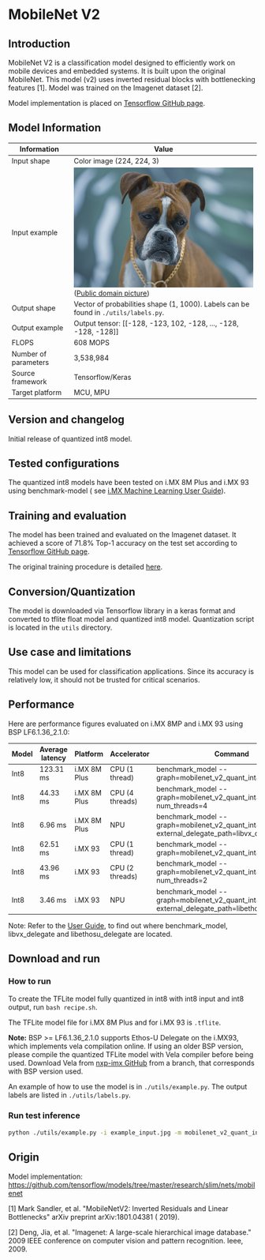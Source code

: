 # MobileNet V2

## Introduction

MobileNet V2 is a classification model designed to efficiently work on mobile devices and embedded systems. It is built upon the original MobileNet. This model (v2) uses inverted residual blocks with bottlenecking features [1]. Model was trained on the Imagenet dataset [2].

Model implementation is placed on [Tensorflow GitHub page](https://github.com/tensorflow/models/tree/master/research/slim/nets/mobilenet).

## Model Information

 Information          | Value
----------------------|------------------------------------------------------------------------------
 Input shape          | Color image (224, 224, 3)
 Input example        | <img src="example_input.jpg"> <br> ([Public domain picture](https://commons.wikimedia.org/wiki/File:A_pure_and_female_Boxer_dog_in_Iran_10.jpg))
 Output shape         | Vector of probabilities shape (1, 1000). Labels can be found in `./utils/labels.py`.
 Output example       | Output tensor: [[-128, -123, 102, -128, ..., -128, -128, -128]]
 FLOPS                | 608 MOPS
 Number of parameters | 3,538,984
 Source framework     | Tensorflow/Keras
 Target platform      | MCU, MPU

## Version and changelog

Initial release of quantized int8 model.

## Tested configurations

The quantized int8 models have been tested on i.MX 8M Plus and i.MX 93 using benchmark-model (
see [i.MX Machine Learning User Guide](https://www.nxp.com/docs/en/user-guide/IMX-MACHINE-LEARNING-UG.pdf)).

## Training and evaluation

The model has been trained and evaluated on the Imagenet dataset. It achieved a score of 71.8% Top-1 accuracy on the
test set according to [Tensorflow GitHub page](https://github.com/tensorflow/models/blob/master/research/slim/nets/mobilenet/README.md).

The original training procedure is detailed [here](https://github.com/tensorflow/models/blob/master/research/slim/nets/mobilenet/mobilenet_v2.py).

## Conversion/Quantization

The model is downloaded via Tensorflow library in a keras format and converted to tflite float model and quantized int8 model. Quantization script is located in the `utils` directory.


## Use case and limitations

This model can be used for classification applications. Since its accuracy is relatively low, it should not be trusted for critical scenarios.

## Performance

Here are performance figures evaluated on i.MX 8MP and i.MX 93 using BSP LF6.1.36_2.1.0:

Model | Average latency | Platform     | Accelerator     | Command
------|-----------------|--------------|-----------------|---------------------------------------------------------
Int8  | 123.31 ms       | i.MX 8M Plus | CPU (1 thread)  | benchmark_model --graph=mobilenet_v2_quant_int8.tflite
Int8  | 44.33 ms        | i.MX 8M Plus | CPU (4 threads) | benchmark_model --graph=mobilenet_v2_quant_int8.tflite --num_threads=4
Int8  | 6.96 ms         | i.MX 8M Plus | NPU             | benchmark_model --graph=mobilenet_v2_quant_int8.tflite --external_delegate_path=libvx_delegate.so
Int8  | 62.51 ms        | i.MX 93      | CPU (1 thread)  | benchmark_model --graph=mobilenet_v2_quant_int8.tflite
Int8  | 43.96 ms        | i.MX 93      | CPU (2 threads) | benchmark_model --graph=mobilenet_v2_quant_int8.tflite --num_threads=2
Int8  | 3.46 ms         | i.MX 93      | NPU             | benchmark_model --graph=mobilenet_v2_quant_int8.tflite --external_delegate_path=libethosu_delegate.so

Note: Refer to the [User Guide](https://www.nxp.com/docs/en/user-guide/IMX-MACHINE-LEARNING-UG.pdf), to find out where benchmark_model, libvx_delegate and libethosu_delegate are located.

## Download and run

### How to run

To create the TFLite model fully quantized in int8 with int8 input and int8 output, run `bash recipe.sh`.

The TFLite model file for i.MX 8M Plus and for i.MX 93 is `.tflite`. 

**Note:** BSP >= LF6.1.36_2.1.0 supports Ethos-U Delegate on the i.MX93, which implements vela compilation online. If using an older BSP version, please compile the quantized TFLite model with Vela compiler before being used. Download Vela from [nxp-imx GitHub](https://github.com/nxp-imx/ethos-u-vela) from a branch, that corresponds with BSP version used.

An example of how to use the model is in `./utils/example.py`. The output labels are listed in `./utils/labels.py`.

### Run test inference

````bash
python ./utils/example.py -i example_input.jpg -m mobilenet_v2_quant_int8.tflite -q
````

## Origin

Model implementation: https://github.com/tensorflow/models/tree/master/research/slim/nets/mobilenet

[1] Mark Sandler, et al. "MobileNetV2: Inverted Residuals and Linear Bottlenecks" arXiv preprint arXiv:1801.04381 (
2019).

[2] Deng, Jia, et al. "Imagenet: A large-scale hierarchical image database." 2009 IEEE conference on computer vision and
pattern recognition. Ieee, 2009.
